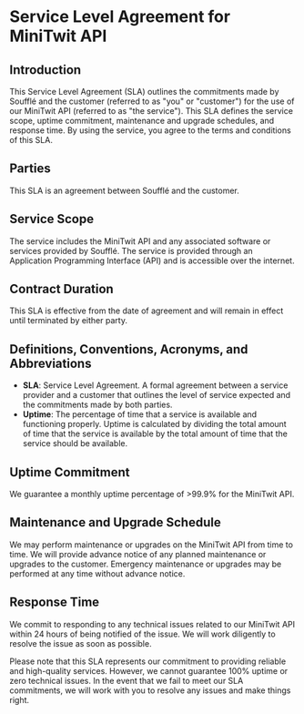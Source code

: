 # Service Level Agreement for MiniTwit API

## Introduction
This Service Level Agreement (SLA) outlines the commitments made by Soufflé and the customer (referred to as "you" or "customer") for the use of our MiniTwit API (referred to as "the service"). This SLA defines the service scope, uptime commitment, maintenance and upgrade schedules, and response time. By using the service, you agree to the terms and conditions of this SLA.

## Parties
This SLA is an agreement between Soufflé and the customer.

## Service Scope
The service includes the MiniTwit API and any associated software or services provided by Soufflé. The service is provided through an Application Programming Interface (API) and is accessible over the internet.

## Contract Duration
This SLA is effective from the date of agreement and will remain in effect until terminated by either party.

## Definitions, Conventions, Acronyms, and Abbreviations
- **SLA**: Service Level Agreement. A formal agreement between a service provider and a customer that outlines the level of service expected and the commitments made by both parties.
- **Uptime**: The percentage of time that a service is available and functioning properly. Uptime is calculated by dividing the total amount of time that the service is available by the total amount of time that the service should be available.

## Uptime Commitment
We guarantee a monthly uptime percentage of >99.9% for the MiniTwit API.

## Maintenance and Upgrade Schedule
We may perform maintenance or upgrades on the MiniTwit API from time to time. We will provide advance notice of any planned maintenance or upgrades to the customer. Emergency maintenance or upgrades may be performed at any time without advance notice.

## Response Time
We commit to responding to any technical issues related to our MiniTwit API within 24 hours of being notified of the issue. We will work diligently to resolve the issue as soon as possible.

Please note that this SLA represents our commitment to providing reliable and high-quality services. However, we cannot guarantee 100% uptime or zero technical issues. In the event that we fail to meet our SLA commitments, we will work with you to resolve any issues and make things right.
